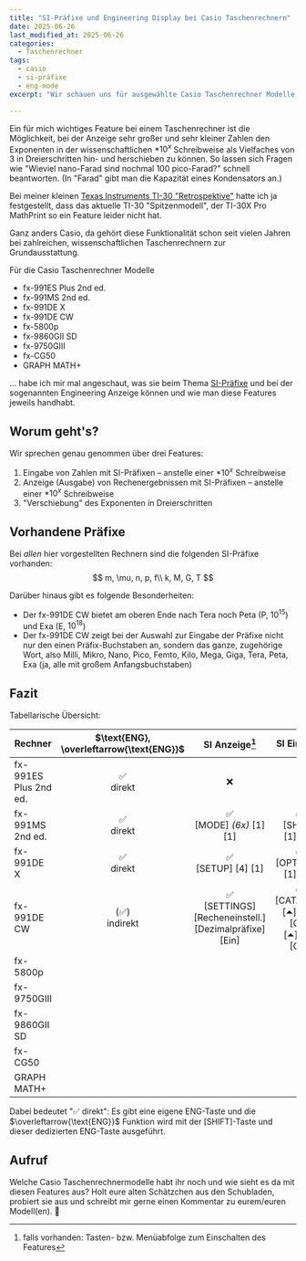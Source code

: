 ```yaml
---
title: "SI-Präfixe und Engineering Display bei Casio Taschenrechnern"
date: 2025-06-26
last_modified_at: 2025-06-26
categories:
  - Taschenrechner
tags:
  - casio
  - si-präfixe
  - eng-mode
excerpt: "Wir schauen uns für ausgewählte Casio Taschenrechner Modelle die Features SI-Präfixe und Engineering Anzeige an."

---
```


Ein für mich wichtiges Feature bei einem Taschenrechner ist die Möglichkeit, bei der Anzeige sehr großer und sehr kleiner Zahlen den Exponenten in der wissenschaftlichen $*10^x$ Schreibweise als Vielfaches von 3 in Dreierschritten hin- und herschieben zu können. So lassen sich Fragen wie "Wieviel nano-Farad sind nochmal 100 pico-Farad?" schnell beantworten. (In "Farad" gibt man die Kapazität eines Kondensators an.)

Bei meiner kleinen [Texas Instruments TI-30 "Retrospektive"][ti-30] hatte ich ja festgestellt, dass das aktuelle TI-30 "Spitzenmodell", der TI-30X Pro MathPrint so ein Feature leider nicht hat.

Ganz anders Casio, da gehört diese Funktionalität schon seit vielen Jahren bei zahlreichen, wissenschaftlichen Taschenrechnern zur Grundausstattung.

Für die Casio Taschenrechner Modelle

* fx-991ES Plus 2nd ed.
* fx-991MS 2nd ed.
* fx-991DE X
* fx-991DE CW
* fx-5800p
* fx-9860GII SD
* fx-9750GIII
* fx-CG50
* GRAPH MATH+

... habe ich mir mal angeschaut, was sie beim Thema [SI-Präfixe][si-wiki] und bei der sogenannten Engineering Anzeige können und wie man diese Features jeweils handhabt.

## Worum geht's?
Wir sprechen genau genommen über drei Features:

1. Eingabe von Zahlen mit SI-Präfixen – anstelle einer $*10^x$ Schreibweise
2. Anzeige (Ausgabe) von Rechenergebnissen mit SI-Präfixen – anstelle einer $*10^x$ Schreibweise
3. "Verschiebung" des Exponenten in Dreierschritten




## Vorhandene Präfixe

Bei *allen* hier vorgestellten Rechnern sind die folgenden SI-Präfixe vorhanden:
$$
m, \mu, n, p, f\\
k, M, G, T
$$

Darüber hinaus gibt es folgende Besonderheiten:
* Der fx-991DE CW bietet am oberen Ende nach Tera noch Peta (P, $10^{15}$) und Exa (E, $10^{18}$)
* Der fx-991DE CW zeigt bei der Auswahl zur Eingabe der Präfixe nicht nur den einen Präfix-Buchstaben an, sondern das ganze, zugehörige Wort, also Milli, Mikro, Nano, Pico, Femto, Kilo, Mega, Giga, Tera, Peta, Exa (ja, alle mit großem Anfangsbuchstaben)




## Fazit

Tabellarische Übersicht:

| Rechner               | $\text{ENG}, \overleftarrow{\text{ENG}}$ | SI Anzeige[^1] | SI Eingabe |
|-----------------------|:----------:|:----------:|:----------:|
| fx-991ES Plus 2nd ed. | ✅<br/>direkt  | ❌ | ❌ |
| fx-991MS 2nd ed.      | ✅<br/>direkt  | ✅<br/>[MODE] *(6x)* [1] [1] | ✅<br/>[SHIFT] [1]~[9] |
| fx-991DE X            | ✅<br/>direkt  | ✅<br/>[SETUP] [4] [1] | ✅<br/>[OPTN] [3] [1]~[B] |
| fx-991DE CW           | (✅)<br/>indirekt | ✅<br/>[SETTINGS] [Recheneinstell.] [Dezimalpräfixe] [Ein] | ✅<br/>[CATALOG] [⏶] *(4x)* [OK] [⏶]/[⏷] [OK] |
| fx-5800p              | 
| fx-9750GIII           | 
| fx-9860GII SD         | 
| fx-CG50               | 
| GRAPH MATH+           | 

Dabei bedeutet "✅ direkt": Es gibt eine eigene $\text{ENG}$-Taste und die $\overleftarrow{\text{ENG}}$ Funktion wird mit der [SHIFT]-Taste und dieser dedizierten $\text{ENG}$-Taste ausgeführt.


## Aufruf

Welche Casio Taschenrechnermodelle habt ihr noch und wie sieht es da mit diesen Features aus? Holt eure alten Schätzchen aus den Schubladen, probiert sie aus und schreibt mir gerne einen Kommentar zu eurem/euren Modell(en). 💙


[^1]: falls vorhanden: Tasten- bzw. Menüabfolge zum Einschalten des Features

[ti-30]: https://blog.metawops.de/taschenrechner/Der-TI-30/
[si-wiki]: https://de.wikipedia.org/wiki/Vorsätze_für_Maßeinheiten